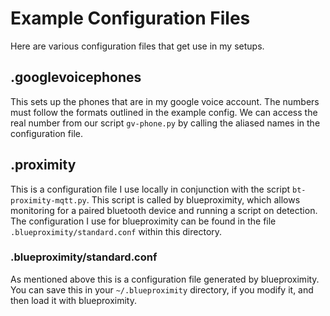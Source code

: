 # Example Configuration Files

Here are various configuration files that get use in my setups.

## .googlevoicephones

This sets up the phones that are in my google voice account. The numbers 
must follow the formats outlined in the example config. We can access 
the real number from our script `gv-phone.py` by calling the aliased 
names in the configuration file.

## .proximity

This is a configuration file I use locally in conjunction with the 
script `bt-proximity-mqtt.py`. This script is called by blueproximity, 
which allows monitoring for a paired bluetooth device and running a 
script on detection. The configuration I use for blueproximity can be 
found in the file `.blueproximity/standard.conf` within this directory.

### .blueproximity/standard.conf
As mentioned above this is a configuration file generated by 
blueproximity. You can save this in your `~/.blueproximity` directory,
if you modify it, and then load it with blueproximity.

